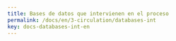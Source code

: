 ```yaml
---
title: Bases de datos que intervienen en el proceso
permalink: /docs/en/3-circulation/databases-int
key: docs-databases-int-en
---
```

